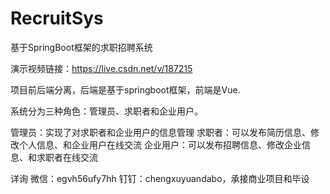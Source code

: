 # RecruitSys
基于SpringBoot框架的求职招聘系统

演示视频链接：https://live.csdn.net/v/187215

项目前后端分离，后端是基于springboot框架，前端是Vue.

系统分为三种角色：管理员、求职者和企业用户。

管理员：实现了对求职者和企业用户的信息管理
求职者：可以发布简历信息、修改个人信息、和企业用户在线交流
企业用户：可以发布招聘信息、修改企业信息、和求职者在线交流

详询 微信：egvh56ufy7hh 钉钉：chengxuyuandabo，承接商业项目和毕设
